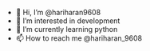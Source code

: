 - 👋 Hi, I’m @hariharan9608
- 👀 I’m interested in development
- 🌱 I’m currently learning python
- 📫 How to reach me @hariharan_9608

<!---
hariharan9608/hariharan9608 is a ✨ special ✨ repository because its `README.md` (this file) appears on your GitHub profile.
You can click the Preview link to take a look at your changes.
--->
